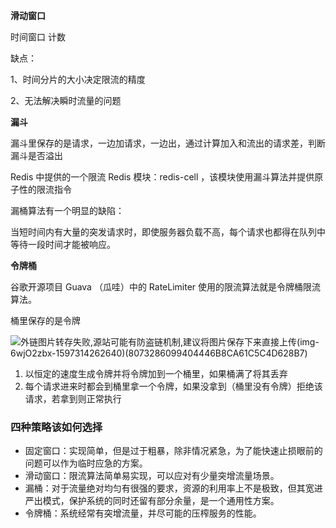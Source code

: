 **滑动窗口**

时间窗口 计数

缺点：

1、时间分片的大小决定限流的精度

2、无法解决瞬时流量的问题

**漏斗**

漏斗里保存的是请求，一边加请求，一边出，通过计算加入和流出的请求差，判断漏斗是否溢出

Redis 中提供的一个限流 Redis 模块：redis-cell ，该模块使用漏斗算法并提供原子性的限流指令

漏桶算法有一个明显的缺陷：

当短时间内有大量的突发请求时，即使服务器负载不高，每个请求也都得在队列中等待一段时间才能被响应。

**令牌桶**

谷歌开源项目 Guava （瓜哇）中的 RateLimiter 使用的限流算法就是令牌桶限流算法。

桶里保存的是令牌

![外链图片转存失败,源站可能有防盗链机制,建议将图片保存下来直接上传(img-6wjO2zbx-1597314262640)(8073286099404446B8CA61C5C4D628B7)](https://muyids.oss-cn-beijing.aliyuncs.com/watermark,type_ZmFuZ3poZW5naGVpdGk,shadow_10,text_aHR0cHM6Ly9ibG9nLmNzZG4ubmV0L3FxXzM0NTI4Mjk3,size_16,color_FFFFFF,t_70.png)

1. 以恒定的速度生成令牌并将令牌加到一个桶里，如果桶满了将其丢弃
2. 每个请求进来时都会到桶里拿一个令牌，如果没拿到（桶里没有令牌）拒绝该请求，若拿到则正常执行

### 四种策略该如何选择

- 固定窗口：实现简单，但是过于粗暴，除非情况紧急，为了能快速止损眼前的问题可以作为临时应急的方案。
- 滑动窗口：限流算法简单易实现，可以应对有少量突增流量场景。
- 漏桶：对于流量绝对均匀有很强的要求，资源的利用率上不是极致，但其宽进严出模式，保护系统的同时还留有部分余量，是一个通用性方案。
- 令牌桶：系统经常有突增流量，并尽可能的压榨服务的性能。
